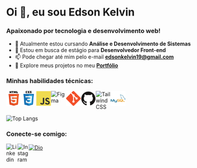 # Oi 👋, eu sou Edson Kelvin
### Apaixonado por tecnologia e desenvolvimento web!

- 🌱 Atualmente estou cursando **Análise e Desenvolvimento de Sistemas**
- 👀 Estou em busca de estágio para **Desenvolvedor Front-end**
- 📫 Pode chegar até mim pelo e-mail **edsonkelvin19@gmail.com**
- 🌟 Explore meus projetos no meu [**Portfólio**](https://edsonkelvindev.com/)


### Minhas habilidades técnicas:
[<img align="left" alt="HTML5" width="40px" src="https://raw.githubusercontent.com/devicons/devicon/master/icons/html5/html5-original-wordmark.svg" />](https://www.w3.org/html/)
[<img align="left" alt="CSS3" width="40px" src="https://raw.githubusercontent.com/devicons/devicon/master/icons/css3/css3-original-wordmark.svg" />](https://www.w3schools.com/css/)
[<img align="left" alt="JavaScript" width="40px" src="https://raw.githubusercontent.com/devicons/devicon/master/icons/javascript/javascript-original.svg" />](https://developer.mozilla.org/en-US/docs/Web/JavaScript)
[<img align="left" alt="Figma" width="40px" src="https://www.vectorlogo.zone/logos/figma/figma-icon.svg" />](https://www.figma.com/)
[<img align="left" alt="Git" width="40px" src="https://raw.githubusercontent.com/devicons/devicon/master/icons/git/git-original.svg" />](https://git-scm.com/)
[<img align="left" alt="GitHub" width="40px" src="https://raw.githubusercontent.com/devicons/devicon/master/icons/github/github-original.svg" />](https://github.com/)
[<img align="left" alt="TailwindCSS" width="40px" src="https://simpleicons.org/icons/tailwindcss.svg" />](https://tailwindcss.com/)
[<img align="left" alt="MySQL" width="40px" src="https://raw.githubusercontent.com/devicons/devicon/master/icons/mysql/mysql-original-wordmark.svg" />](https://www.mysql.com/)

<br />
<br />
<br />

![Top Langs](https://github-readme-stats.vercel.app/api/top-langs/?username=edsonkelvindev&layout=compact)


### Conecte-se comigo:
[<img align="center" alt="Dio" width="30px" src="https://hermes.digitalinnovation.one/assets/diome/logo.svg" />](https://www.dio.me/users/edssonkelvin19)
[<img align="left" alt="Linkedin" width="30px" src="https://raw.githubusercontent.com/rahuldkjain/github-profile-readme-generator/master/src/images/icons/Social/linked-in-alt.svg" />](https://linkedin.com/in/edson-kelvin)
[<img align="left" alt="Instagram" width="30px" src="https://raw.githubusercontent.com/rahuldkjain/github-profile-readme-generator/master/src/images/icons/Social/instagram.svg" />](https://instagram.com/@edskelvin)





<!---
- 👋 Hi, I’m @edsonkelvindev
- 👀 I’m interested in ...
- 🌱 I’m currently learning ...
- 💞️ I’m looking to collaborate on ...
- 📫 How to reach me ...
- 😄 Pronouns: ...
- ⚡ Fun fact: ...

edsonkelvindev/edsonkelvindev is a ✨ special ✨ repository because its `README.md` (this file) appears on your GitHub profile.
You can click the Preview link to take a look at your changes.
--->
